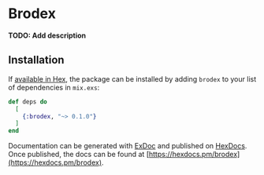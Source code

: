 # Brodex

**TODO: Add description**

## Installation

If [available in Hex](https://hex.pm/docs/publish), the package can be installed
by adding `brodex` to your list of dependencies in `mix.exs`:

```elixir
def deps do
  [
    {:brodex, "~> 0.1.0"}
  ]
end
```

Documentation can be generated with [ExDoc](https://github.com/elixir-lang/ex_doc)
and published on [HexDocs](https://hexdocs.pm). Once published, the docs can
be found at [https://hexdocs.pm/brodex](https://hexdocs.pm/brodex).

